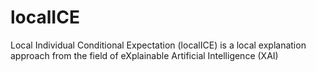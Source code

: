 # localICE
Local Individual Conditional Expectation (localICE) is a local explanation approach from the field of eXplainable Artificial Intelligence (XAI)
